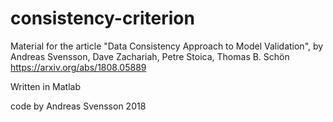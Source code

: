 # consistency-criterion

Material for the article "Data Consistency Approach to Model Validation",
by Andreas Svensson, Dave Zachariah, Petre Stoica, Thomas B. Schön
https://arxiv.org/abs/1808.05889

Written in Matlab

code by Andreas Svensson 2018

